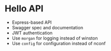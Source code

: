 # Hello API

- Express-based API
- Swagger spec and documentation
- JWT authentication
- Use `morgan` for logging instead of winston
- Use `config` for configuration instead of nconf
